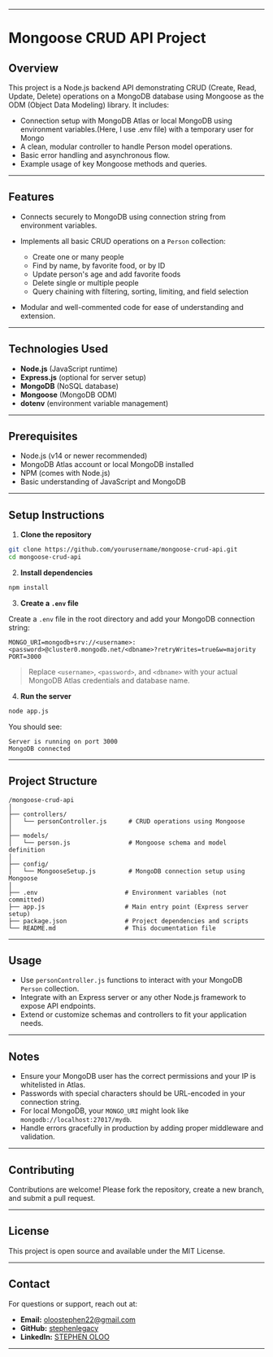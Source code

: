 
---

# Mongoose CRUD API Project

## Overview

This project is a Node.js backend API demonstrating CRUD (Create, Read, Update, Delete) operations on a MongoDB database using Mongoose as the ODM (Object Data Modeling) library. It includes:

* Connection setup with MongoDB Atlas or local MongoDB using environment variables.(Here, I use .env file) with  a temporary user for Mongo
* A clean, modular controller to handle Person model operations.
* Basic error handling and asynchronous flow.
* Example usage of key Mongoose methods and queries.

---

## Features

* Connects securely to MongoDB using connection string from environment variables.
* Implements all basic CRUD operations on a `Person` collection:

  * Create one or many people
  * Find by name, by favorite food, or by ID
  * Update person's age and add favorite foods
  * Delete single or multiple people
  * Query chaining with filtering, sorting, limiting, and field selection
* Modular and well-commented code for ease of understanding and extension.

---

## Technologies Used

* **Node.js** (JavaScript runtime)
* **Express.js** (optional for server setup)
* **MongoDB** (NoSQL database)
* **Mongoose** (MongoDB ODM)
* **dotenv** (environment variable management)

---

## Prerequisites

* Node.js (v14 or newer recommended)
* MongoDB Atlas account or local MongoDB installed
* NPM (comes with Node.js)
* Basic understanding of JavaScript and MongoDB

---

## Setup Instructions

1. **Clone the repository**

```bash
git clone https://github.com/yourusername/mongoose-crud-api.git
cd mongoose-crud-api
```

2. **Install dependencies**

```bash
npm install
```

3. **Create a `.env` file**

Create a `.env` file in the root directory and add your MongoDB connection string:

```env
MONGO_URI=mongodb+srv://<username>:<password>@cluster0.mongodb.net/<dbname>?retryWrites=true&w=majority
PORT=3000
```

> Replace `<username>`, `<password>`, and `<dbname>` with your actual MongoDB Atlas credentials and database name.

4. **Run the server**

```bash
node app.js
```

You should see:

```
Server is running on port 3000
MongoDB connected
```

---

## Project Structure

```
/mongoose-crud-api
│
├── controllers/
│   └── personController.js      # CRUD operations using Mongoose
│
├── models/
│   └── person.js                # Mongoose schema and model definition
│
├── config/
│   └── MongooseSetup.js         # MongoDB connection setup using Mongoose
│
├── .env                        # Environment variables (not committed)
├── app.js                      # Main entry point (Express server setup)
├── package.json                # Project dependencies and scripts
└── README.md                   # This documentation file
```

---

## Usage

* Use `personController.js` functions to interact with your MongoDB `Person` collection.
* Integrate with an Express server or any other Node.js framework to expose API endpoints.
* Extend or customize schemas and controllers to fit your application needs.

---

## Notes

* Ensure your MongoDB user has the correct permissions and your IP is whitelisted in Atlas.
* Passwords with special characters should be URL-encoded in your connection string.
* For local MongoDB, your `MONGO_URI` might look like `mongodb://localhost:27017/mydb`.
* Handle errors gracefully in production by adding proper middleware and validation.

---

## Contributing

Contributions are welcome! Please fork the repository, create a new branch, and submit a pull request.

---

## License

This project is open source and available under the MIT License.

---

## Contact

For questions or support, reach out at:

* **Email:** [oloostephen22@gmail.com](oloostephen22@gmail.com)
* **GitHub:** [stephenlegacy](https://github.com/stephenlegacyio)
* **LinkedIn:** [STEPHEN OLOO](https://stephenoloolegacyio/in/yourprofile)

---

